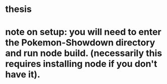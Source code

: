 # thesis
# note on setup: you will need to enter the Pokemon-Showdown directory and run node build. (necessarily this requires installing node if you don't have it).
